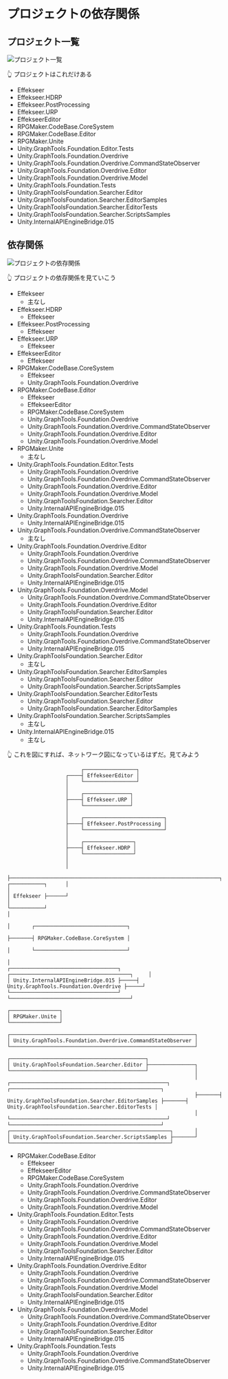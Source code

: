 # プロジェクトの依存関係

## プロジェクト一覧

![プロジェクト一覧](../img/202305/202305__rmu__24-2028--project-list-o1o0.png)  

👆 プロジェクトはこれだけある  

* Effekseer
* Effekseer.HDRP
* Effekseer.PostProcessing
* Effekseer.URP
* EffekseerEditor
* RPGMaker.CodeBase.CoreSystem
* RPGMaker.CodeBase.Editor
* RPGMaker.Unite
* Unity.GraphTools.Foundation.Editor.Tests
* Unity.GraphTools.Foundation.Overdrive
* Unity.GraphTools.Foundation.Overdrive.CommandStateObserver
* Unity.GraphTools.Foundation.Overdrive.Editor
* Unity.GraphTools.Foundation.Overdrive.Model
* Unity.GraphTools.Foundation.Tests
* Unity.GraphToolsFoundation.Searcher.Editor
* Unity.GraphToolsFoundation.Searcher.EditorSamples
* Unity.GraphToolsFoundation.Searcher.EditorTests
* Unity.GraphToolsFoundation.Searcher.ScriptsSamples
* Unity.InternalAPIEngineBridge.015

## 依存関係

![プロジェクトの依存関係](../img/202305/202305__rmu__24-2026--project-dependencies-o1o0.png)  

👆 プロジェクトの依存関係を見ていこう

* Effekseer
    * 主なし
* Effekseer.HDRP
    * Effekseer
* Effekseer.PostProcessing
    * Effekseer
* Effekseer.URP
    * Effekseer
* EffekseerEditor
    * Effekseer
* RPGMaker.CodeBase.CoreSystem
    * Effekseer
    * Unity.GraphTools.Foundation.Overdrive
* RPGMaker.CodeBase.Editor
    * Effekseer
    * EffekseerEditor
    * RPGMaker.CodeBase.CoreSystem
    * Unity.GraphTools.Foundation.Overdrive
    * Unity.GraphTools.Foundation.Overdrive.CommandStateObserver
    * Unity.GraphTools.Foundation.Overdrive.Editor
    * Unity.GraphTools.Foundation.Overdrive.Model
* RPGMaker.Unite
    * 主なし
* Unity.GraphTools.Foundation.Editor.Tests
    * Unity.GraphTools.Foundation.Overdrive
    * Unity.GraphTools.Foundation.Overdrive.CommandStateObserver
    * Unity.GraphTools.Foundation.Overdrive.Editor
    * Unity.GraphTools.Foundation.Overdrive.Model
    * Unity.GraphToolsFoundation.Searcher.Editor
    * Unity.InternalAPIEngineBridge.015
* Unity.GraphTools.Foundation.Overdrive
    * Unity.InternalAPIEngineBridge.015
* Unity.GraphTools.Foundation.Overdrive.CommandStateObserver
    * 主なし
* Unity.GraphTools.Foundation.Overdrive.Editor
    * Unity.GraphTools.Foundation.Overdrive
    * Unity.GraphTools.Foundation.Overdrive.CommandStateObserver
    * Unity.GraphTools.Foundation.Overdrive.Model
    * Unity.GraphToolsFoundation.Searcher.Editor
    * Unity.InternalAPIEngineBridge.015
* Unity.GraphTools.Foundation.Overdrive.Model
    * Unity.GraphTools.Foundation.Overdrive.CommandStateObserver
    * Unity.GraphTools.Foundation.Overdrive.Editor
    * Unity.GraphToolsFoundation.Searcher.Editor
    * Unity.InternalAPIEngineBridge.015
* Unity.GraphTools.Foundation.Tests
    * Unity.GraphTools.Foundation.Overdrive
    * Unity.GraphTools.Foundation.Overdrive.CommandStateObserver
    * Unity.InternalAPIEngineBridge.015
* Unity.GraphToolsFoundation.Searcher.Editor
    * 主なし
* Unity.GraphToolsFoundation.Searcher.EditorSamples
    * Unity.GraphToolsFoundation.Searcher.Editor
    * Unity.GraphToolsFoundation.Searcher.ScriptsSamples
* Unity.GraphToolsFoundation.Searcher.EditorTests
    * Unity.GraphToolsFoundation.Searcher.Editor
    * Unity.GraphToolsFoundation.Searcher.EditorSamples
* Unity.GraphToolsFoundation.Searcher.ScriptsSamples
    * 主なし
* Unity.InternalAPIEngineBridge.015
    * 主なし

👆 これを図にすれば、ネットワーク図になっているはずだ。見てみよう  


```
                        ┌─────────────────┐
                   ┌────┤ EffekseerEditor │
                   │    └─────────────────┘
                   │
                   │    ┌───────────────┐
                   ├────┤ Effekseer.URP │
                   │    └───────────────┘
                   │
                   │    ┌──────────────────────────┐
                   ├────┤ Effekseer.PostProcessing │
                   │    └──────────────────────────┘
                   │
                   │    ┌────────────────┐
                   ├────┤ Effekseer.HDRP │
                   │    └────────────────┘
                   │
                   │
                   ├────────────────────────────────────────────────────────────────────┐
┌───────────┐      │                                                                    │
│ Effekseer ├──────┘                                                                    │
└───────────┘                                                                           │
                                                                                        │       ┌──────────────────────────────┐
                                                                                        ├───────┤ RPGMaker.CodeBase.CoreSystem │
                                                                                        │       └──────────────────────────────┘
                                                                                        │
┌───────────────────────────────────┐     ┌───────────────────────────────────────┐     │
│ Unity.InternalAPIEngineBridge.015 ├─────┤ Unity.GraphTools.Foundation.Overdrive ├─────┘
└───────────────────────────────────┘     └───────────────────────────────────────┘

┌────────────────┐
│ RPGMaker.Unite │
└────────────────┘

┌────────────────────────────────────────────────────────────┐
│ Unity.GraphTools.Foundation.Overdrive.CommandStateObserver │
└────────────────────────────────────────────────────────────┘

┌────────────────────────────────────────────┐
│ Unity.GraphToolsFoundation.Searcher.Editor ├───────────────┐
└────────────────────────────────────────────┘               │
                                                             │       ┌───────────────────────────────────────────────────┐       ┌─────────────────────────────────────────────────┐
                                                             ├───────┤ Unity.GraphToolsFoundation.Searcher.EditorSamples ├───────┤ Unity.GraphToolsFoundation.Searcher.EditorTests │
                                                             │       └───────────────────────────────────────────────────┘       └─────────────────────────────────────────────────┘
┌────────────────────────────────────────────────────┐       │
│ Unity.GraphToolsFoundation.Searcher.ScriptsSamples ├───────┘
└────────────────────────────────────────────────────┘
```

* RPGMaker.CodeBase.Editor
    * Effekseer
    * EffekseerEditor
    * RPGMaker.CodeBase.CoreSystem
    * Unity.GraphTools.Foundation.Overdrive
    * Unity.GraphTools.Foundation.Overdrive.CommandStateObserver
    * Unity.GraphTools.Foundation.Overdrive.Editor
    * Unity.GraphTools.Foundation.Overdrive.Model
* Unity.GraphTools.Foundation.Editor.Tests
    * Unity.GraphTools.Foundation.Overdrive
    * Unity.GraphTools.Foundation.Overdrive.CommandStateObserver
    * Unity.GraphTools.Foundation.Overdrive.Editor
    * Unity.GraphTools.Foundation.Overdrive.Model
    * Unity.GraphToolsFoundation.Searcher.Editor
    * Unity.InternalAPIEngineBridge.015
* Unity.GraphTools.Foundation.Overdrive.Editor
    * Unity.GraphTools.Foundation.Overdrive
    * Unity.GraphTools.Foundation.Overdrive.CommandStateObserver
    * Unity.GraphTools.Foundation.Overdrive.Model
    * Unity.GraphToolsFoundation.Searcher.Editor
    * Unity.InternalAPIEngineBridge.015
* Unity.GraphTools.Foundation.Overdrive.Model
    * Unity.GraphTools.Foundation.Overdrive.CommandStateObserver
    * Unity.GraphTools.Foundation.Overdrive.Editor
    * Unity.GraphToolsFoundation.Searcher.Editor
    * Unity.InternalAPIEngineBridge.015
* Unity.GraphTools.Foundation.Tests
    * Unity.GraphTools.Foundation.Overdrive
    * Unity.GraphTools.Foundation.Overdrive.CommandStateObserver
    * Unity.InternalAPIEngineBridge.015
